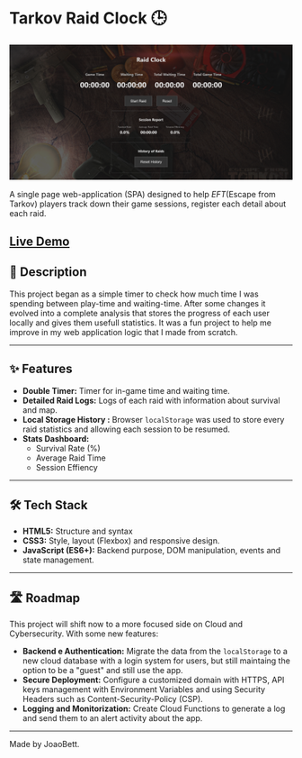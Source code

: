 #  Tarkov Raid Clock 🕒

![Tarkov Raid Clock Screenshot](img/mainScreen.png)

A single page web-application (SPA) designed to help *EFT*(Escape from Tarkov) players track down their game sessions, register each detail about each raid.

**[Live Demo](https://tarkovraid-clock.vercel.app/)**
---

## 📜 Description

This project began as a simple timer to check how much time I was spending between play-time and waiting-time. After some changes it evolved into a complete analysis that stores the progress of each user locally and gives them usefull statistics.
It was a fun project to help me improve in my web application logic that I made from scratch.

---

## ✨ Features

* **Double Timer:** Timer for in-game time and waiting time.
* **Detailed Raid Logs:** Logs of each raid with information about survival and map.
* **Local Storage History :** Browser `localStorage` was used to store every raid statistics and allowing each session to be resumed.
* **Stats Dashboard:** 
    * Survival Rate (%)
    * Average Raid Time
    * Session Effiency 

---

## 🛠️ Tech Stack

* **HTML5:** Structure and syntax
* **CSS3:** Style, layout (Flexbox) and responsive design.
* **JavaScript (ES6+):** Backend purpose, DOM manipulation, events and state management.

---

## 🛣️ Roadmap

This project will shift now to a more focused side on Cloud and Cybersecurity. With some new features:

* **Backend e Authentication:** Migrate the data from the `localStorage` to a new cloud database with a login system for users, but still maintaing the option to be a "guest" and still use the app.
* **Secure Deployment:** Configure a customized domain with HTTPS, API keys management with Environment Variables and using Security Headers such as Content-Security-Policy (CSP).
* **Logging and Monitorization:** Create Cloud Functions to generate a log and send them to an alert activity about the app.

---

Made by JoaoBett.
